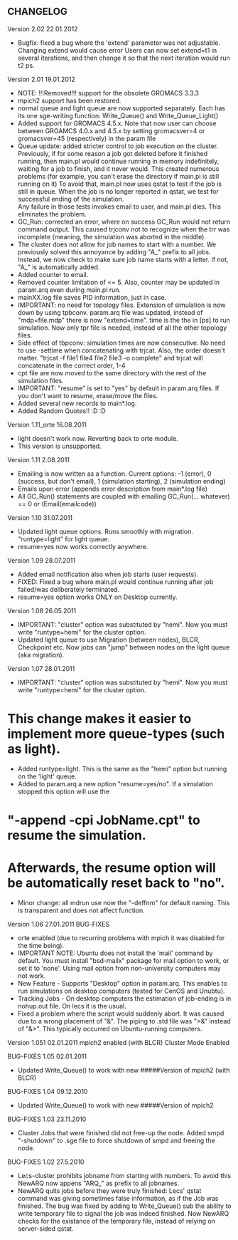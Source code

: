 CHANGELOG
-------------------
Version	2.02	22.01.2012
* Bugfix: fixed a bug where the 'extend' parameter was not adjustable. Changing extend would cause error
  Users can now set extend=t1 in several iterations, and then change it so that the next iteration would run t2 ps.    

Version 	2.01	19.01.2012
* NOTE: !!!Removed!!! support for the obsolete GROMACS 3.3.3
* mpich2 support has been restored.
* normal queue and light queue are now supported separately. Each has its one sge-writing function:
  Write_Queue() and Write_Queue_Light()  
* Added support for GROMACS 4.5.x. Note that now user can choose between GROAMCS 4.0.x and 4.5.x by setting 
  gromacsver=4 or gromacsver=45 (respectively) in the param file
* Queue update: added stricter control to job execution on the cluster.
  Previously, if for some reason a job got deleted before it finished running, then main.pl would continue running
  in memory indefinitely, waiting for a job to finish, and it never would. This created numerous problems (for example, you can't erase the directory if main.pl is still running on it) 
  To avoid that, main.pl now uses qstat to test if the job is still in queue. 
  When the job is no longer reported in qstat, we test for successful ending of the simulation.  
  Any failure in those tests invokes email to user, and main.pl dies. This eliminates the problem. 
* GC_Run: corrected an error, where on success GC_Run would not return command output. 
 	This caused trjconv not to recognize when the trr was incomplete (meaning, the simulation was aborted in the middle). 
* The cluster does not allow for job names to start with a number. We previously solved this annoyance by adding
  "A_" prefix to all jobs. Instead, we now check to make sure job name starts with a letter. If not, "A_" is 
  automatically added.
* Added counter to email. 
* Removed counter limitation of <= 5. Also, counter may be updated in param.arq even during main.pl run. 
* mainXX.log file saves PID information, just in case.
* IMPORTANT: no need for topology files. Extension of simulation is now down by using tpbconv.
  param.arq file was updated, instead of "mdp=file.mdp" there is now "extend=time". time is the the in [ps] to run simulation.
  Now only tpr file is needed, instead of all the other topology files.
* Side effect of tbpconv: simulation times are now consecutive. No need to use -settime when concatenating with trjcat.
  Also, the order doesn't matter. "trjcat -f file1 file4 file2 file3 -o complete" and trjcat will concatenate in the correct order, 1-4 
* cpt file are now moved to the same directory with the rest of the simulation files.
* IMPORTANT: "resume" is set to "yes" by default in param.arq files.
  If you don't want to resume, erase/move the files.
* Added several new records to main*.log. 
* Added Random Quotes!! :D :D

  
Version 	1.11_orte	16.08.2011
* light doesn't work now. Reverting back to orte module. 
* This version is unsupported.

Version 	1.11	2.08.2011
* Emailing is now written as a function. Current options: -1 (error), 0 (success, but don't email), 1 (simulation starting), 2 (simulation ending)
* Emails upon error (appends error description from main*.log file)
* All GC_Run() statements are coupled with emailing 
  GC_Run(... whatever) == 0 or (Email(emailcode))

Version 	1.10	31.07.2011
* Updated light queue options. Runs smoothly with migration. "runtype=light" for light queue.
* resume=yes now works correctly anywhere.

Version 	1.09	28.07.2011
* Added email notification also when job starts (user requests).
* FIXED: Fixed a bug where main.pl would continue running after job failed/was deliberately terminated. 
* resume=yes option works ONLY on Desktop currently.

Version 	1.08	26.05.2011
* IMPORTANT: "cluster" option was substituted by "hemi". Now you must write "runtype=hemi" for the cluster option.
* Updated light queue to use Migration (between nodes), BLCR, Checkpoint etc. 
  Now jobs can "jump" between nodes on the light queue (aka migration).

Version 	1.07	28.01.2011
* IMPORTANT: "cluster" option was substituted by "hemi". Now you must write "runtype=hemi" for the cluster option.
#	This change makes it easier to implement more queue-types (such as light).
* Added runtype=light. This is the same as the "hemi" option but running on the 'light' queue.
* Added to param.arq a new option "resume=yes/no". If a simulation stopped this option will use the 
#	"-append -cpi JobName.cpt" to resume the simulation. 
#	Afterwards, the resume option will be automatically reset back to "no".
* Minor change: all mdrun use now the "-deffnm" for default naming. This is transparent and does not affect function.  

Version 	1.06 	27.01.2011
BUG-FIXES
* orte enabled (due to recurring problems with mpich it was disabled for the time being).
* IMPORTANT NOTE: Ubuntu does not install the 'mail' command by default. 
                  You must install "bsd-mailx" package for mail option to work, or set it to 'none'.
                  Using mail option from non-university computers may not work.
* New Feature - Supports "Desktop" option in param.arq. This enables to run simulations on desktop computers (tested for CenOS and Unubtu).
* Tracking Jobs - On desktop computers the estimation of job-ending is in nohup.out file. On lecs it is the usual.
* Fixed a problem where the script would suddenly abort. It was caused due to a wrong placement of "&". The piping to .std file was ">&" instead of "&>". 
  This typically occurred on Ubuntu-running computers.

Version 	1.051 	02.01.2011
mpich2 enabled (with BLCR)
Cluster Mode Enabled

BUG-FIXES	1.05	02.01.2011
* Updated Write_Queue() to work with new #####Version of mpich2 (with BLCR)

BUG-FIXES	1.04	09.12.2010
* Updated Write_Queue() to work with new #####Version of mpich2

BUG-FIXES	1.03	23.11.2010
* Cluster Jobs that were finished did not free-up the node. Added smpd "-shutdown" to .sge file to force shutdown of smpd 
  and freeing the node. 

BUG-FIXES	1.02	27.5.2010
* Lecs-cluster prohibits jobname from starting with numbers. To avoid this NewARQ now appens "ARQ_" as prefix to all jobnames.
* NewARQ quits jobs before they were truly finished: Lecs' qstat command was giving sometimes false information, as if the 
  Job was finished. The bug was fixed by adding to Write_Queue() sub the ability to write temporary file to signal the job
  was indeed finished. Now NewARQ checks for the existance of the temporary file, instead of relying on server-sided qstat. 
